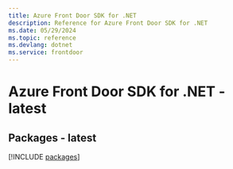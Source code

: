 ```yaml
---
title: Azure Front Door SDK for .NET
description: Reference for Azure Front Door SDK for .NET
ms.date: 05/29/2024
ms.topic: reference
ms.devlang: dotnet
ms.service: frontdoor
---
```

# Azure Front Door SDK for .NET - latest
## Packages - latest
[!INCLUDE [packages](front-door-index.md)]
